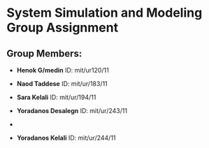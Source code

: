 # System Simulation and Modeling Group Assignment

## Group Members:
- **Henok G/medin**  ID: mit/ur120/11

- **Naod Taddese**   ID: mit/ur/183/11

- **Sara Kelali**   ID: mit/ur/194/11

- **Yoradanos Desalegn**   ID: mit/ur/243/11
- 
- **Yoradanos Kelali**   ID: mit/ur/244/11

